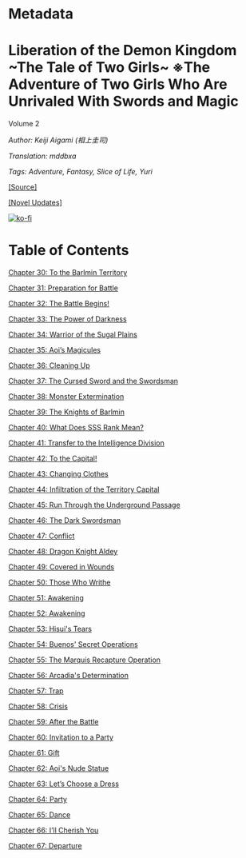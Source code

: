# Metadata

# Liberation of the Demon Kingdom \~The Tale of Two Girls\~ ※The Adventure of Two Girls Who Are Unrivaled With Swords and Magic
  
Volume 2

_Author:_ _Keiji Aigami (相上圭司)_

_Translation: mddbxa_

_Tags: Adventure, Fantasy, Slice of Life, Yuri_

[\[Source\]](https://ncode.syosetu.com/n6348iq/)

[\[Novel Updates\]](https://www.novelupdates.com/series/liberation-of-the-demon-kingdom-the-tale-of-two-girls-%E2%80%BBthe-adventure-of-two-girls-who-are-unrivaled-with-swords-and-magic/)



[![ko-fi](https://ko-fi.com/img/githubbutton_sm.svg)](https://ko-fi.com/I2I117SQUE)



# Table of Contents

[Chapter 30: To the Barlmin Territory](./chapters/section_0001.md)

[Chapter 31: Preparation for Battle](./chapters/section_0002.md)

[Chapter 32: The Battle Begins!](./chapters/section_0003.md)

[Chapter 33: The Power of Darkness](./chapters/section_0004.md)

[Chapter 34: Warrior of the Sugal Plains](./chapters/section_0005.md)

[Chapter 35: Aoi’s Magicules](./chapters/section_0006.md)

[Chapter 36: Cleaning Up](./chapters/section_0007.md)

[Chapter 37: The Cursed Sword and the Swordsman](./chapters/section_0008.md)

[Chapter 38: Monster Extermination](./chapters/section_0009.md)

[Chapter 39: The Knights of Barlmin](./chapters/section_0010.md)

[Chapter 40: What Does SSS Rank Mean?](./chapters/section_0011.md)

[Chapter 41: Transfer to the Intelligence Division](./chapters/section_0012.md)

[Chapter 42: To the Capital!](./chapters/section_0013.md)

[Chapter 43: Changing Clothes](./chapters/section_0014.md)

[Chapter 44: Infiltration of the Territory Capital](./chapters/section_0015.md)

[Chapter 45: Run Through the Underground Passage](./chapters/section_0016.md)

[Chapter 46: The Dark Swordsman](./chapters/section_0017.md)

[Chapter 47: Conflict](./chapters/section_0018.md)

[Chapter 48: Dragon Knight Aldey](./chapters/section_0019.md)

[Chapter 49: Covered in Wounds](./chapters/section_0020.md)

[Chapter 50: Those Who Writhe](./chapters/section_0021.md)

[Chapter 51: Awakening](./chapters/section_0022.md)

[Chapter 52: Awakening](./chapters/section_0023.md)

[Chapter 53: Hisui's Tears](./chapters/section_0024.md)

[Chapter 54: Buenos' Secret Operations](./chapters/section_0025.md)

[Chapter 55: The Marquis Recapture Operation](./chapters/section_0026.md)

[Chapter 56: Arcadia's Determination](./chapters/section_0027.md)

[Chapter 57: Trap](./chapters/section_0028.md)

[Chapter 58: Crisis](./chapters/section_0029.md)

[Chapter 59: After the Battle](./chapters/section_0030.md)

[Chapter 60: Invitation to a Party](./chapters/section_0031.md)

[Chapter 61: Gift](./chapters/section_0032.md)

[Chapter 62: Aoi's Nude Statue](./chapters/section_0033.md)

[Chapter 63: Let’s Choose a Dress](./chapters/section_0034.md)

[Chapter 64: Party](./chapters/section_0035.md)

[Chapter 65: Dance](./chapters/section_0036.md)

[Chapter 66: I’ll Cherish You](./chapters/section_0037.md)

[Chapter 67: Departure](./chapters/section_0038.md)
